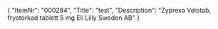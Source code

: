 {
  "ItemNr": "000284",
  "Title": "test",
  "Description": "Zyprexa Velotab, frystorkad tablett 5 mg Eli Lilly Sweden AB"
}